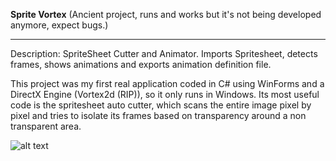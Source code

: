 **Sprite Vortex**
(Ancient project, runs and works but it's not being developed anymore, expect bugs.)

---

Description: SpriteSheet Cutter and Animator. Imports Spritesheet, detects frames, shows animations and exports animation definition file.

This project was my first real application coded in C# using WinForms and a DirectX Engine (Vortex2d (RIP)), so it only runs in Windows. Its most useful code is the spritesheet auto cutter, which scans the entire image pixel by pixel and tries to isolate its frames based on transparency around a non transparent area.



![alt text](https://github.com/rafaelvasco/SpriteVortex/blob/master/spritevortex.png "Screenshot")
